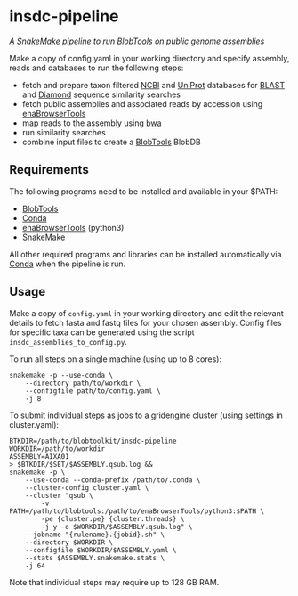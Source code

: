 # insdc-pipeline

_A [SnakeMake](http://snakemake.readthedocs.io/en/stable/) pipeline to run [BlobTools](https://github.com/DRL/blobtools) on public genome assemblies_

Make a copy of config.yaml in your working directory and specify assembly, reads
and databases to run the following steps:

- fetch and prepare taxon filtered [NCBI](https://www.ncbi.nlm.nih.gov) and [UniProt](http://www.uniprot.org) databases for [BLAST](https://blast.ncbi.nlm.nih.gov/Blast.cgi) and [Diamond](https://github.com/bbuchfink/diamond) sequence similarity searches
- fetch public assemblies and associated reads by accession using [enaBrowserTools](https://github.com/enasequence/enaBrowserTools)
- map reads to the assembly using [bwa](http://bio-bwa.sourceforge.net)
- run similarity searches
- combine input files to create a [BlobTools](https://github.com/DRL/blobtools) BlobDB

## Requirements
The following programs need to be installed and available in your $PATH:
- [BlobTools](https://github.com/DRL/blobtools)
- [Conda](https://conda.io/docs/commands/conda-install.html)
- [enaBrowserTools](https://github.com/enasequence/enaBrowserTools) (python3)
- [SnakeMake](http://snakemake.readthedocs.io/en/stable/)

All other required programs and libraries can be installed automatically via [Conda](https://conda.io/docs/commands/conda-install.html) when the pipeline is run.

## Usage

Make a copy of `config.yaml` in your working directory and edit the relevant details to fetch fasta and fastq files for your chosen assembly. Config files for specific taxa can be generated using the script `insdc_assemblies_to_config.py`.

To run all steps on a single machine (using up to 8 cores):

```
snakemake -p --use-conda \
    --directory path/to/workdir \
    --configfile path/to/config.yaml \
    -j 8
```

To submit individual steps as jobs to a gridengine cluster (using settings in cluster.yaml):

```
BTKDIR=/path/to/blobtoolkit/insdc-pipeline
WORKDIR=/path/to/workdir
ASSEMBLY=AIXA01
> $BTKDIR/$SET/$ASSEMBLY.qsub.log &&
snakemake -p \
    --use-conda --conda-prefix /path/to/.conda \
    --cluster-config cluster.yaml \
    --cluster "qsub \
        -v PATH=/path/to/blobtools:/path/to/enaBrowserTools/python3:$PATH \
        -pe {cluster.pe} {cluster.threads} \
        -j y -o $WORKDIR/$ASSEMBLY.qsub.log" \
    --jobname "{rulename}.{jobid}.sh" \
    --directory $WORKDIR \
    --configfile $WORKDIR/$ASSEMBLY.yaml \
    --stats $ASSEMBLY.snakemake.stats \
    -j 64
```

Note that individual steps may require up to 128 GB RAM.
